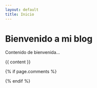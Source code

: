 ```yaml
---
layout: default
title: Inicio
---
```


# Bienvenido a mi blog

Contenido de bienvenida...
<!-- mo blog usa la erramienta ttps://giscus.app/es; la cual me permite que puedas contactarte con la comunidad a travez de los -->
<!--cometarios -->
{{ content }}

{% if page.comments %}
  <div id="giscus-comments"></div>
  <script src="https://giscus.app/client.js"
          data-repo="srg-info/srg-info.github.io"
          data-repo-id="TU_REPO_ID"
          data-category="Comentarios"
          data-category-id="TU_CATEGORY_ID"
          data-mapping="pathname"
          data-reactions-enabled="1"
          data-emit-metadata="0"
          data-input-position="bottom"
          data-theme="light"
          crossorigin="anonymous"
          async>
  </script>
{% endif %}
